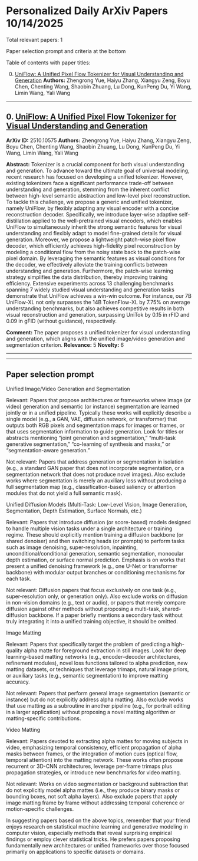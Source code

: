 # Personalized Daily ArXiv Papers 10/14/2025
Total relevant papers: 1

Paper selection prompt and criteria at the bottom

Table of contents with paper titles:

0. [UniFlow: A Unified Pixel Flow Tokenizer for Visual Understanding and Generation](#link0)
**Authors:** Zhengrong Yue, Haiyu Zhang, Xiangyu Zeng, Boyu Chen, Chenting Wang, Shaobin Zhuang, Lu Dong, KunPeng Du, Yi Wang, Limin Wang, Yali Wang

---
## 0. [UniFlow: A Unified Pixel Flow Tokenizer for Visual Understanding and Generation](https://arxiv.org/abs/2510.10575) <a id="link0"></a>
**ArXiv ID:** 2510.10575
**Authors:** Zhengrong Yue, Haiyu Zhang, Xiangyu Zeng, Boyu Chen, Chenting Wang, Shaobin Zhuang, Lu Dong, KunPeng Du, Yi Wang, Limin Wang, Yali Wang

**Abstract:**  Tokenizer is a crucial component for both visual understanding and generation. To advance toward the ultimate goal of universal modeling, recent research has focused on developing a unified tokenizer. However, existing tokenizers face a significant performance trade-off between understanding and generation, stemming from the inherent conflict between high-level semantic abstraction and low-level pixel reconstruction. To tackle this challenge, we propose a generic and unified tokenizer, namely UniFlow, by flexibly adapting any visual encoder with a concise reconstruction decoder. Specifically, we introduce layer-wise adaptive self-distillation applied to the well-pretrained visual encoders, which enables UniFlow to simultaneously inherit the strong semantic features for visual understanding and flexibly adapt to model fine-grained details for visual generation. Moreover, we propose a lightweight patch-wise pixel flow decoder, which efficiently achieves high-fidelity pixel reconstruction by modeling a conditional flow from the noisy state back to the patch-wise pixel domain. By leveraging the semantic features as visual conditions for the decoder, we effectively alleviate the training conflicts between understanding and generation. Furthermore, the patch-wise learning strategy simplifies the data distribution, thereby improving training efficiency. Extensive experiments across 13 challenging benchmarks spanning 7 widely studied visual understanding and generation tasks demonstrate that UniFlow achieves a win-win outcome. For instance, our 7B UniFlow-XL not only surpasses the 14B TokenFlow-XL by 7.75% on average understanding benchmarks, but also achieves competitive results in both visual reconstruction and generation, surpassing UniTok by 0.15 in rFID and 0.09 in gFID (without guidance), respectively.

**Comment:** The paper proposes a unified tokenizer for visual understanding and generation, which aligns with the unified image/video generation and segmentation criterion.
**Relevance:** 5
**Novelty:** 6

---


---

## Paper selection prompt
Unified Image/Video Generation and Segmentation

Relevant: Papers that propose architectures or frameworks where image (or video) generation and semantic (or instance) segmentation are learned jointly or in a unified pipeline. Typically these works will explicitly describe a single model (e.g., a GAN, VAE, diffusion network, or transformer) that outputs both RGB pixels and segmentation maps for images or frames, or that uses segmentation information to guide generation. Look for titles or abstracts mentioning “joint generation and segmentation,” “multi-task generative segmentation,” “co-learning of synthesis and masks,” or “segmentation-aware generation.”

Not relevant: Papers that address generation or segmentation in isolation (e.g., a standard GAN paper that does not incorporate segmentation, or a segmentation network that does not produce novel images). Also exclude works where segmentation is merely an auxiliary loss without producing a full segmentation map (e.g., classification-based saliency or attention modules that do not yield a full semantic mask).

Unified Diffusion Models (Multi-Task: Low-Level Vision, Image Generation, Segmentation, Depth Estimation, Surface Normals, etc.)

Relevant: Papers that introduce diffusion (or score-based) models designed to handle multiple vision tasks under a single architecture or training regime. These should explicitly mention training a diffusion backbone (or shared denoiser) and then switching heads (or prompts) to perform tasks such as image denoising, super-resolution, inpainting, unconditional/conditional generation, semantic segmentation, monocular depth estimation, or surface normal prediction. Emphasis is on works that present a unified denoising framework (e.g., one U-Net or transformer backbone) with modular output branches or conditioning mechanisms for each task.

Not relevant: Diffusion papers that focus exclusively on one task (e.g., super-resolution only, or generation only). Also exclude works on diffusion in non-vision domains (e.g., text or audio), or papers that merely compare diffusion against other methods without proposing a multi-task, shared-diffusion backbone. If a paper briefly mentions a secondary task without truly integrating it into a unified training objective, it should be omitted.

Image Matting

Relevant: Papers that specifically target the problem of predicting a high-quality alpha matte for foreground extraction in still images. Look for deep learning–based matting networks (e.g., encoder–decoder architectures, refinement modules), novel loss functions tailored to alpha prediction, new matting datasets, or techniques that leverage trimaps, natural image priors, or auxiliary tasks (e.g., semantic segmentation) to improve matting accuracy.

Not relevant: Papers that perform general image segmentation (semantic or instance) but do not explicitly address alpha matting. Also exclude works that use matting as a subroutine in another pipeline (e.g., for portrait editing in a larger application) without proposing a novel matting algorithm or matting-specific contributions.

Video Matting

Relevant: Papers devoted to extracting alpha mattes for moving subjects in video, emphasizing temporal consistency, efficient propagation of alpha masks between frames, or the integration of motion cues (optical flow, temporal attention) into the matting network. These works often propose recurrent or 3D-CNN architectures, leverage per-frame trimaps plus propagation strategies, or introduce new benchmarks for video matting.

Not relevant: Works on video segmentation or background subtraction that do not explicitly model alpha mattes (i.e., they produce binary masks or bounding boxes, not soft alpha layers). Also exclude papers that apply image matting frame by frame without addressing temporal coherence or motion-specific challenges.

In suggesting papers based on the above topics, remember that your friend enjoys research on statistical machine learning and generative modeling in computer vision, especially methods that reveal surprising empirical findings or employ clever statistical tricks. He prefers papers proposing fundamentally new architectures or unified frameworks over those focused primarily on applications to specific datasets or domains.
